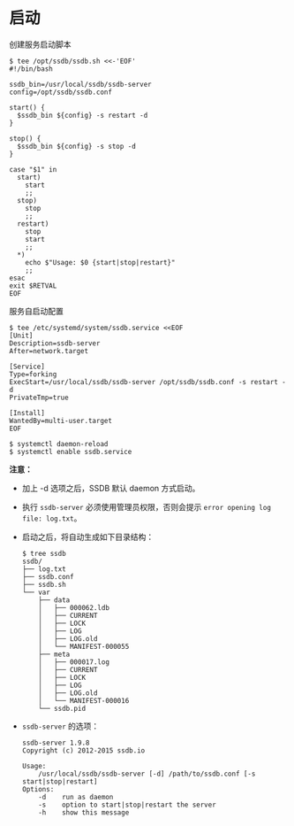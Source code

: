 # 启动

创建服务启动脚本

```shell
$ tee /opt/ssdb/ssdb.sh <<-'EOF'
#!/bin/bash

ssdb_bin=/usr/local/ssdb/ssdb-server
config=/opt/ssdb/ssdb.conf

start() {
  $ssdb_bin ${config} -s restart -d
}

stop() {
  $ssdb_bin ${config} -s stop -d
}

case "$1" in
  start)
    start
    ;;
  stop)
    stop
    ;;
  restart)
    stop
    start
    ;;
  *)
    echo $"Usage: $0 {start|stop|restart}"
    ;;
esac
exit $RETVAL
EOF
```

服务自启动配置

```shell
$ tee /etc/systemd/system/ssdb.service <<EOF
[Unit]
Description=ssdb-server
After=network.target

[Service]
Type=forking
ExecStart=/usr/local/ssdb/ssdb-server /opt/ssdb/ssdb.conf -s restart -d
PrivateTmp=true

[Install]
WantedBy=multi-user.target
EOF

$ systemctl daemon-reload
$ systemctl enable ssdb.service
```

**注意：**

- 加上 -d 选项之后，SSDB 默认 daemon 方式启动。

- 执行 `ssdb-server` 必须使用管理员权限，否则会提示 `error opening log file: log.txt`。

- 启动之后，将自动生成如下目录结构：

  ```shell
  $ tree ssdb
  ssdb/
  ├── log.txt
  ├── ssdb.conf
  ├── ssdb.sh
  └── var
      ├── data
      │   ├── 000062.ldb
      │   ├── CURRENT
      │   ├── LOCK
      │   ├── LOG
      │   ├── LOG.old
      │   └── MANIFEST-000055
      ├── meta
      │   ├── 000017.log
      │   ├── CURRENT
      │   ├── LOCK
      │   ├── LOG
      │   ├── LOG.old
      │   └── MANIFEST-000016
      └── ssdb.pid
  ```

- `ssdb-server` 的选项：

  ```shell
  ssdb-server 1.9.8
  Copyright (c) 2012-2015 ssdb.io
  
  Usage:
      /usr/local/ssdb/ssdb-server [-d] /path/to/ssdb.conf [-s start|stop|restart]
  Options:
      -d    run as daemon
      -s    option to start|stop|restart the server
      -h    show this message
  ```

  